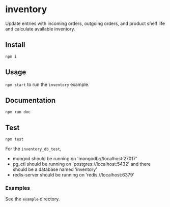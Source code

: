 # inventory

Update entries with incoming orders, outgoing orders, and product shelf life and calculate available inventory.

## Install
`npm i`

## Usage
`npm start` to run the `inventory` example.

## Documentation
`npm run doc`

## Test
`npm test`

For the `inventory_db_test`,
* mongod should be running on 'mongodb://localhost:27017'
* pg_ctl should be running on 'postgres://localhost:5432' and there should be a database named 'inventory'
* redis-server should be running on 'redis://localhost:6379'

### Examples
See the `example` directory.
